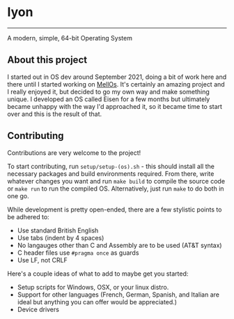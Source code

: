 # Iyon
---
A modern, simple, 64-bit Operating System

## About this project
I started out in OS dev around September 2021, doing a bit of work here and there until I started working on [MellOs](https://www.github.com/mell-o-tron/MellOs). It's certainly an amazing project and I really enjoyed it, but decided to go my own way and make something unique. I developed an OS called Eisen for a few months but ultimately became unhappy with the way I'd approached it, so it became time to start over and this is the result of that.

## Contributing
Contributions are very welcome to the project!

To start contributing, run `setup/setup-(os).sh` - this should install all the necessary packages and build environments required. From there, write whatever changes you want and run `make build` to compile the source code or `make run` to run the compiled OS. Alternatively, just run `make` to do both in one go.

While development is pretty open-ended, there are a few stylistic points to be adhered to:
- Use standard British English
- Use tabs (indent by 4 spaces)
- No langauges other than C and Assembly are to be used (AT&T syntax)
- C header files use `#pragma once` as guards
- Use LF, not CRLF

Here's a couple ideas of what to add to maybe get you started:
- Setup scripts for Windows, OSX, or your linux distro.
- Support for other languages (French, German, Spanish, and Italian are ideal but anything you can offer would be appreciated.)
- Device drivers